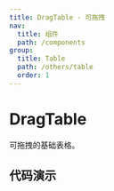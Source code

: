 ```yaml
---
title: DragTable - 可拖拽
nav:
  title: 组件
  path: /components
group:
  title: Table
  path: /others/table
  order: 1
---
```


# DragTable

可拖拽的基础表格。

## 代码演示

<code src="./demos/demo1.tsx" />
